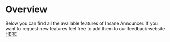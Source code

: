 # Overview
Below you can find all the available features of Insane Announcer. If you want to request new features feel free to add them to our feedback website [HERE](https://feedback.techscode.de/) <!--- <<<<<<< ADD THE RIGHT LINK TO THE PLUGIN SECTION OF THE FEEDBACK WEBSITE -->
